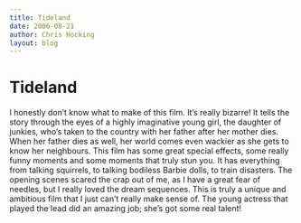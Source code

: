 ```yaml
---
title: Tideland
date: 2006-08-21
author: Chris Hocking
layout: blog
---
```

# Tideland

I honestly don’t know what to make of this film. It’s really bizarre! It tells the story through the eyes of a highly imaginative young girl, the daughter of junkies, who’s taken to the country with her father after her mother dies. When her father dies as well, her world comes even wackier as she gets to know her neighbours. This film has some great special effects, some really funny moments and some moments that truly stun you. It has everything from talking squirrels, to talking bodiless Barbie dolls, to train disasters. The opening scenes scared the crap out of me, as I have a great fear of needles, but I really loved the dream sequences. This is truly a unique and ambitious film that I just can’t really make sense of. The young actress that played the lead did an amazing job; she’s got some real talent!